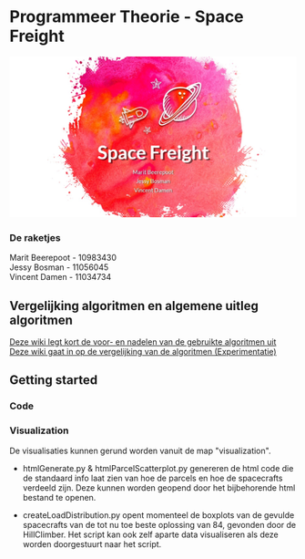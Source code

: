 # Programmeer Theorie - Space Freight

![CoverImage](/cover.JPG?raw=true)

### De raketjes
Marit Beerepoot - 10983430  
Jessy Bosman - 11056045  
Vincent Damen - 11034734  


## Vergelijking algoritmen en algemene uitleg algoritmen
[Deze wiki legt kort de voor- en nadelen van de gebruikte algoritmen uit](https://github.com/JessyBosman1/ProgrammeerTheorie/wiki/Algemene-beschrijving-algortimen)  
[Deze wiki gaat in op de vergelijking van de algoritmen (Experimentatie)](https://github.com/JessyBosman1/ProgrammeerTheorie/wiki/Experimentatie:-Vergelijking-algoritmen-A) 

## Getting started

### Code

### Visualization
De visualisaties kunnen gerund worden vanuit de map "visualization".

* htmlGenerate.py & htmlParcelScatterplot.py genereren de html code die de standaard info laat zien van hoe de parcels en hoe de spacecrafts verdeeld zijn. Deze kunnen worden geopend door het bijbehorende html bestand te openen. 

* createLoadDistribution.py opent momenteel de boxplots van de gevulde spacecrafts van de tot nu toe beste oplossing van 84, gevonden door de HillClimber. Het script kan ook zelf aparte data visualiseren als deze worden doorgestuurt naar het script. 
